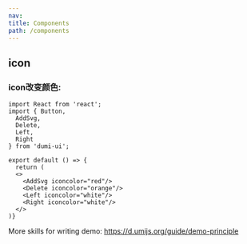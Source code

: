 ```yaml
---
nav:
title: Components
path: /components
---
```


## icon

### icon改变颜色:

```tsx
import React from 'react';
import { Button, 
  AddSvg,
  Delete,
  Left,
  Right
} from 'dumi-ui';

export default () => {
  return (
  <>
    <AddSvg iconcolor="red"/>
    <Delete iconcolor="orange"/>
    <Left iconcolor="white"/> 
    <Right iconcolor="white"/>
  </>
)}
```

More skills for writing demo: https://d.umijs.org/guide/demo-principle
